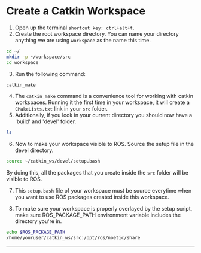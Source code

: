 # Create a Catkin Workspace
1. Open up the terminal `shortcut key: ctrl+alt+t`.
2. Create the root workspace directory. You can name your directory anything we are using `workspace` as the name this time.
```bash
cd ~/
mkdir -p ~/workspace/src
cd workspace
```
3. Run the following command:
```bash
catkin_make
```
4. The `catkin_make` command is a convenience tool for working with catkin workspaces. Running it the first time in your workspace, it will create a `CMakeLists.txt` link in your `src` folder.
5. Additionally, if you look in your current directory you should now have a 'build' and 'devel' folder.
```bash
ls
```
6. Now to make your workspace visible to ROS. Source the setup file in the devel directory.
```bash
source ~/catkin_ws/devel/setup.bash
```
By doing this, all the packages that you create inside the `src` folder will be visible to ROS.

7. This `setup.bash` file of your workspace must be source everytime when you want to use ROS packages created inside this workspace.

8. To make sure your workspace is properly overlayed by the setup script, make sure ROS_PACKAGE_PATH environment variable includes the directory you're in.

```bash
echo $ROS_PACKAGE_PATH
/home/youruser/catkin_ws/src:/opt/ros/noetic/share
```
<hr>
